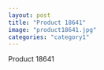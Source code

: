 ```yaml
---
layout: post
title: "Product 18641"
image: "product18641.jpg"
categories: "category1"
---
```

Product 18641
